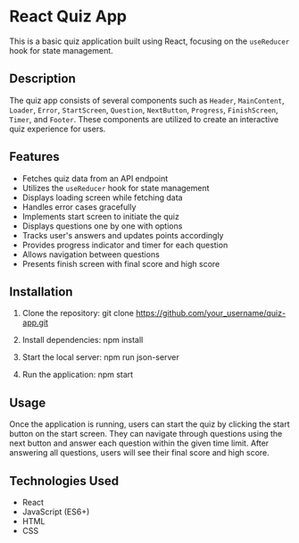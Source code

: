 # React Quiz App

This is a basic quiz application built using React, focusing on the `useReducer` hook for state management.

## Description

The quiz app consists of several components such as `Header`, `MainContent`, `Loader`, `Error`, `StartScreen`, `Question`, `NextButton`, `Progress`, `FinishScreen`, `Timer`, and `Footer`. These components are utilized to create an interactive quiz experience for users.

## Features

- Fetches quiz data from an API endpoint
- Utilizes the `useReducer` hook for state management
- Displays loading screen while fetching data
- Handles error cases gracefully
- Implements start screen to initiate the quiz
- Displays questions one by one with options
- Tracks user's answers and updates points accordingly
- Provides progress indicator and timer for each question
- Allows navigation between questions
- Presents finish screen with final score and high score

## Installation

1. Clone the repository:
   git clone https://github.com/your_username/quiz-app.git

2. Install dependencies:
   npm install
3. Start the local server:
   npm run json-server
4. Run the application:
   npm start

## Usage

Once the application is running, users can start the quiz by clicking the start button on the start screen. They can navigate through questions using the next button and answer each question within the given time limit. After answering all questions, users will see their final score and high score.

## Technologies Used

- React
- JavaScript (ES6+)
- HTML
- CSS
